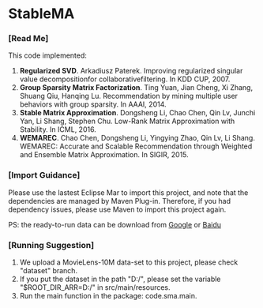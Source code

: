 # StableMA
<h3>[Read Me]</h3>
This code implemented:
<p>
  <ol type="1">
  <li>
    <strong>Regularized SVD</strong>.
    Arkadiusz Paterek. 
    Improving regularized singular value decompositionfor collaborativefiltering. 
    In KDD CUP, 2007.
  </li>
  
  <li>
    <strong>Group Sparsity Matrix Factorization</strong>.
    Ting Yuan, Jian Cheng, Xi Zhang, Shuang Qiu, Hanqing Lu. 
    Recommendation by mining multiple user behaviors with group sparsity. 
    In AAAI, 2014.
  </li>

  <li>
    <strong>Stable Matrix Approximation</strong>.
    Dongsheng Li, Chao Chen, Qin Lv, Junchi Yan, Li Shang, Stephen Chu.
    Low-Rank Matrix Approximation with Stability.
    In ICML, 2016.
  </li>
  
  <li>
    <strong>WEMAREC</strong>.
    Chao Chen, Dongsheng Li, Yingying Zhao, Qin Lv, Li Shang.
    WEMAREC: Accurate and Scalable Recommendation through Weighted and Ensemble Matrix Approximation.
    In SIGIR, 2015.
  </li>
  </ol>
</p>


<h3>[Import Guidance]</h3>
<p>
  Please use the lastest Eclipse Mar to import this project,
  and note that the dependencies are managed by Maven Plug-in.
  Therefore, if you had dependency issues, please use Maven to import this project again.
</p>
<p>
	PS: the ready-to-run data can be download from 
	<a href="https://drive.google.com/open?id=0Bz4myK9f22j4ZVpsY2xMZ0JfM3c">Google</a> or
	<a href="http://pan.baidu.com/s/1hrITIhm">Baidu</a>
</p>

<h3>[Running Suggestion]</h3>
<p>
  <ol type="1">
  <li>We upload a MovieLens-10M data-set to this project, please check "dataset" branch.</li>
  <li>If you put the dataset in the path "D:/", please set the variable "$ROOT_DIR_ARR=D:/" in src/main/resources.</li>
  <li>Run the main function in the package: code.sma.main.</li>
  </ol>
</p>
